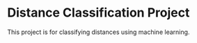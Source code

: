 # Distance Classification Project
This project is for classifying distances using machine learning.
